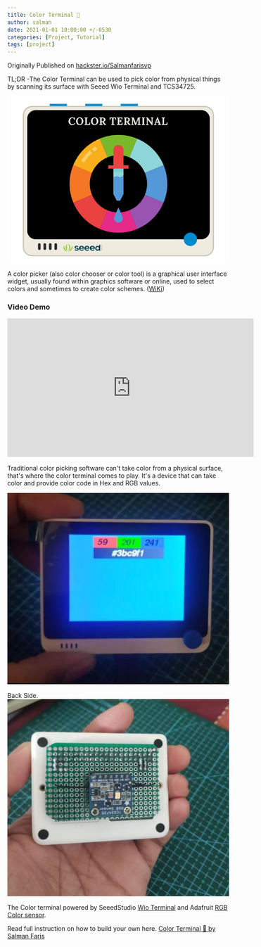 ```yaml
---
title: Color Terminal 🎨
author: salman
date: 2021-01-01 10:00:00 +/-0530
categories: [Project, Tutorial]
tags: [project]
---
```

Originally Published on [hackster.io/Salmanfarisvp](https://www.hackster.io/Salmanfarisvp/color-terminal-7d6650)

TL;DR -The Color Terminal can be used to pick color from physical things by scanning its surface with Seeed Wio Terminal and TCS34725.

![Color Terminal Cover Photo](../assets/2021-01-01-color-terminal/colourTerminalCover.png)

A color picker (also color chooser or color tool) is a graphical user interface widget, usually found within graphics software or online, used to select colors and sometimes to create color schemes. ([WiKi](https://en.wikipedia.org/wiki/Color_picker))


### Video Demo
<iframe width="560" height="315" src="https://www.youtube.com/embed/4GgjbHjRpiM?si=G4bQWjnUOvtLkvAS" title="YouTube video player" frameborder="0" allow="accelerometer; autoplay; clipboard-write; encrypted-media; gyroscope; picture-in-picture; web-share" referrerpolicy="strict-origin-when-cross-origin" allowfullscreen></iframe>

Traditional color picking software can't take color from a physical surface, that's where the color terminal comes to play. It's a device that can take color and provide color code in Hex and RGB values.


![Color Terminal in Action](../assets/2021-01-01-color-terminal/ColorTerminal1.jpg)

Back Side.
![olor Terminal Backside](../assets/2021-01-01-color-terminal/ColorTerminal2.jpg)


The Color terminal powered by SeeedStudio [Wio Terminal](https://www.seeedstudio.com/Wio-Terminal-p-4509.html) and Adafruit [RGB Color sensor](https://www.adafruit.com/product/1334).

Read full instruction on how to build your own here. [Color Terminal 🎨 by Salman Faris](https://www.hackster.io/Salmanfarisvp/color-terminal-7d6650)




